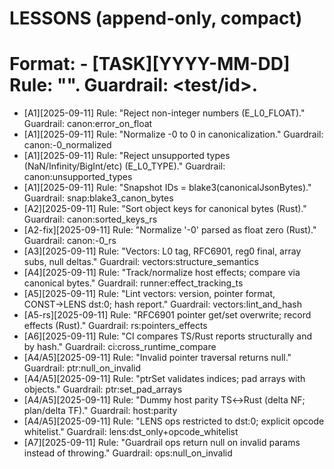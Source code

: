 # LESSONS (append-only, compact)

# Format: - [TASK][YYYY-MM-DD] Rule: "<short rule>". Guardrail: <test/id>.
- [A1][2025-09-11] Rule: "Reject non-integer numbers (E_L0_FLOAT)." Guardrail: canon:error_on_float
- [A1][2025-09-11] Rule: "Normalize -0 to 0 in canonicalization." Guardrail: canon:-0_normalized
- [A1][2025-09-11] Rule: "Reject unsupported types (NaN/Infinity/BigInt/etc) (E_L0_TYPE)." Guardrail: canon:unsupported_types
- [A1][2025-09-11] Rule: "Snapshot IDs = blake3(canonicalJsonBytes)." Guardrail: snap:blake3_canon_bytes
- [A2][2025-09-11] Rule: "Sort object keys for canonical bytes (Rust)." Guardrail: canon:sorted_keys_rs
- [A2-fix][2025-09-11] Rule: "Normalize '-0' parsed as float zero (Rust)." Guardrail: canon:-0_rs
- [A3][2025-09-11] Rule: "Vectors: L0 tag, RFC6901, reg0 final, array subs, null deltas." Guardrail: vectors:structure_semantics
- [A4][2025-09-11] Rule: "Track/normalize host effects; compare via canonical bytes." Guardrail: runner:effect_tracking_ts
- [A5][2025-09-11] Rule: "Lint vectors: version, pointer format, CONST→LENS dst:0; hash report." Guardrail: vectors:lint_and_hash
- [A5-rs][2025-09-11] Rule: "RFC6901 pointer get/set overwrite; record effects (Rust)." Guardrail: rs:pointers_effects
- [A6][2025-09-11] Rule: "CI compares TS/Rust reports structurally and by hash." Guardrail: ci:cross_runtime_compare
- [A4/A5][2025-09-11] Rule: "Invalid pointer traversal returns null." Guardrail: ptr:null_on_invalid
- [A4/A5][2025-09-11] Rule: "ptrSet validates indices; pad arrays with objects." Guardrail: ptr:set_pad_arrays
- [A4/A5][2025-09-11] Rule: "Dummy host parity TS↔Rust (delta NF; plan/delta TF)." Guardrail: host:parity
- [A4/A5][2025-09-11] Rule: "LENS ops restricted to dst:0; explicit opcode whitelist." Guardrail: lens:dst_only+opcode_whitelist
- [A7][2025-09-11] Rule: "Guardrail ops return null on invalid params instead of throwing." Guardrail: ops:null_on_invalid
